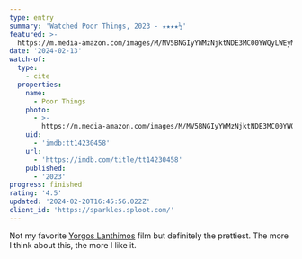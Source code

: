 ```yaml
---
type: entry
summary: 'Watched Poor Things, 2023 - ★★★★½'
featured: >-
  https://m.media-amazon.com/images/M/MV5BNGIyYWMzNjktNDE3MC00YWQyLWEyMmEtN2ZmNzZhZDk3NGJlXkEyXkFqcGdeQXVyMTUzMTg2ODkz._V1_SX300.jpg
date: '2024-02-13'
watch-of:
  type:
    - cite
  properties:
    name:
      - Poor Things
    photo:
      - >-
        https://m.media-amazon.com/images/M/MV5BNGIyYWMzNjktNDE3MC00YWQyLWEyMmEtN2ZmNzZhZDk3NGJlXkEyXkFqcGdeQXVyMTUzMTg2ODkz._V1_SX300.jpg
    uid:
      - 'imdb:tt14230458'
    url:
      - 'https://imdb.com/title/tt14230458'
    published:
      - '2023'
progress: finished
rating: '4.5'
updated: '2024-02-20T16:45:56.022Z'
client_id: 'https://sparkles.sploot.com/'
---
```

Not my favorite [Yorgos Lanthimos](https://imdb.com/name/nm0487166) film but definitely the prettiest. The more I think about this, the more I like it.
